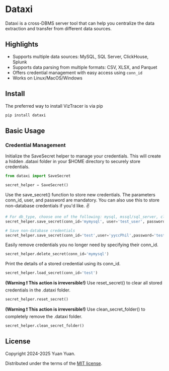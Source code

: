 # Dataxi

Dataxi is a cross-DBMS server tool that can help you centralize the data extraction and transfer from different data sources.

## Highlights

* Supports multiple data sources: MySQL, SQL Server, ClickHouse, Splunk
* Supports data parsing from multiple formats: CSV, XLSX, and Parquet
* Offers credential management with easy access using `conn_id`
* Works on Linux/MacOS/Windows

## Install

The preferred way to install VizTracer is via pip

```sh
pip install dataxi
```

## Basic Usage

### Credential Management

Initialize the SaveSecret helper to manage your credentials. This will create a hidden .dataxi folder in your $HOME directory to securely store credentials.

```python
from dataxi import SaveSecret

secret_helper = SaveSecret()
```

Use the save_secret() function to store new credentials. The parameters conn_id, user, and password are mandatory. You can also use this to store non-database credentials if you'd like. :v: 

```python
# For db_type, choose one of the following: mysql, mssql/sql_server, clickhouse/ch
secret_helper.save_secret(conn_id='mymysql', user='test_user', password='test_pw', db_type='mysql', host='test.net', port='3306', database='test_db')

# Save non-database credentials
secret_helper.save_secret(conn_id='test',user='yyccPhil',password='test_pw')
```

Easily remove credentials you no longer need by specifying their conn_id.

```python
secret_helper.delete_secret(conn_id='mymysql')
```

Print the details of a stored credential using its conn_id.

```python
secret_helper.load_secret(conn_id='test')
```

**(Warning :exclamation: This action is irreversible!)** Use reset_secret() to clear all stored credentials in the .dataxi folder.

```python
secret_helper.reset_secret()
```

**(Warning :exclamation: This action is irreversible!)** Use clean_secret_folder() to completely remove the .dataxi folder.

```python
secret_helper.clean_secret_folder()
```

## License

Copyright 2024-2025 Yuan Yuan.

Distributed under the terms of the  [MIT license](https://github.com/yyccPhil/dataxi/blob/main/LICENSE).